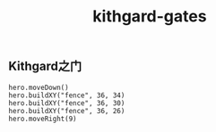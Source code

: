 ﻿---
layout: default
title: kithgard-gates
---
## Kithgard之门
```
hero.moveDown()
hero.buildXY("fence", 36, 34)
hero.buildXY("fence", 36, 30)
hero.buildXY("fence", 36, 26)
hero.moveRight(9)
```

